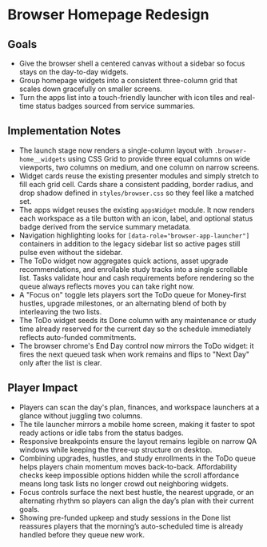 # Browser Homepage Redesign

## Goals
- Give the browser shell a centered canvas without a sidebar so focus stays on the day-to-day widgets.
- Group homepage widgets into a consistent three-column grid that scales down gracefully on smaller screens.
- Turn the apps list into a touch-friendly launcher with icon tiles and real-time status badges sourced from service summaries.

## Implementation Notes
- The launch stage now renders a single-column layout with `.browser-home__widgets` using CSS Grid to provide three equal columns on wide viewports, two columns on medium, and one column on narrow screens.
- Widget cards reuse the existing presenter modules and simply stretch to fill each grid cell. Cards share a consistent padding, border radius, and drop shadow defined in `styles/browser.css` so they feel like a matched set.
- The apps widget reuses the existing `appsWidget` module. It now renders each workspace as a tile button with an icon, label, and optional status badge derived from the service summary metadata.
- Navigation highlighting looks for `[data-role="browser-app-launcher"]` containers in addition to the legacy sidebar list so active pages still pulse even without the sidebar.
- The ToDo widget now aggregates quick actions, asset upgrade recommendations, and enrollable study tracks into a single scrollable list. Tasks validate hour and cash requirements before rendering so the queue always reflects moves you can take right now.
- A "Focus on" toggle lets players sort the ToDo queue for Money-first hustles, upgrade milestones, or an alternating blend of both by interleaving the two lists.
- The ToDo widget seeds its Done column with any maintenance or study time already reserved for the current day so the schedule immediately reflects auto-funded commitments.
- The browser chrome's End Day control now mirrors the ToDo widget: it fires the next queued task when work remains and flips to "Next Day" only after the list is clear.

## Player Impact
- Players can scan the day's plan, finances, and workspace launchers at a glance without juggling two columns.
- The tile launcher mirrors a mobile home screen, making it faster to spot ready actions or idle tabs from the status badges.
- Responsive breakpoints ensure the layout remains legible on narrow QA windows while keeping the three-up structure on desktop.
- Combining upgrades, hustles, and study enrollments in the ToDo queue helps players chain momentum moves back-to-back. Affordability checks keep impossible options hidden while the scroll affordance means long task lists no longer crowd out neighboring widgets.
- Focus controls surface the next best hustle, the nearest upgrade, or an alternating rhythm so players can align the day’s plan with their current goals.
- Showing pre-funded upkeep and study sessions in the Done list reassures players that the morning’s auto-scheduled time is already handled before they queue new work.
